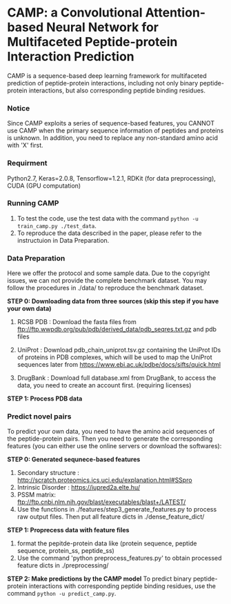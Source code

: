 # CAMP: a Convolutional Attention-based Neural Network for Multifaceted Peptide-protein Interaction Prediction

CAMP is a sequence-based deep learning framework for multifaceted prediction of peptide-protein interactions, including not only binary peptide-protein interactions, but also corresponding peptide binding residues.

### Notice

Since CAMP exploits a series of sequence-based features, you CANNOT use CAMP when the primary sequence information of peptides and proteins is unknown. In addition, you need to replace any non-standard amino acid with 'X' first.

### Requirment

Python2.7, Keras=2.0.8, Tensorflow=1.2.1, RDKit (for data preprocessing), CUDA (GPU computation)

### Running CAMP

1. To test the code, use the test data with the command `python -u train_camp.py ./test_data`.
2. To reproduce the data described in the paper, please refer to the instructuion in Data Preparation. 


### Data Preparation

Here we offer the protocol and some sample data. Due to the copyright issues, we can not provide the complete benchmark dataset. You may follow the procedures in ./data/ to reproduce the benchmark dataset. 

**STEP 0: Downloading data from three sources (skip this step if you have your own data)**  

1. RCSB PDB : Download the fasta files from ftp://ftp.wwpdb.org/pub/pdb/derived_data/pdb_seqres.txt.gz and pdb files 
	
2. UniProt : Download pdb_chain_uniprot.tsv.gz containing the UniProt IDs of proteins in PDB complexes, which will be used to map the UniProt sequences later from https://www.ebi.ac.uk/pdbe/docs/sifts/quick.html

3. DrugBank : Download full database.xml from DrugBank, to access the data, you need to create an account first. (requiring licenses)

**STEP 1: Process PDB data** 

### Predict novel pairs

To predict your own data, you need to have the amino acid sequences of the peptide-protein pairs. Then you need to generate the corresponding features (you can either use the online servers or download the softwares):

**STEP 0: Generated sequnece-based features**  

1. Secondary structure : http://scratch.proteomics.ics.uci.edu/explanation.html#SSpro
2. Intrinsic Disorder :  https://iupred2a.elte.hu/
3. PSSM matrix: ftp://ftp.cnbi.nlm.nih.gov/blast/executables/blast+/LATEST/
4. Use the functions in ./features/step3_generate_features.py to process raw output files. Then put all feature dicts in ./dense_feature_dict/

**STEP 1: Proprecess data with feature files**
1. format the pepitde-protein data like (protein sequence, peptide sequence, protein_ss, peptide_ss)
2. Use the command 'python preprocess_features.py' to obtain processed feature dicts in ./preprocessing/

**STEP 2: Make predictions by the CAMP model**
To predict binary peptide-protein interactions with corresponding peptide binding residues, use the command `python -u predict_camp.py`. 
